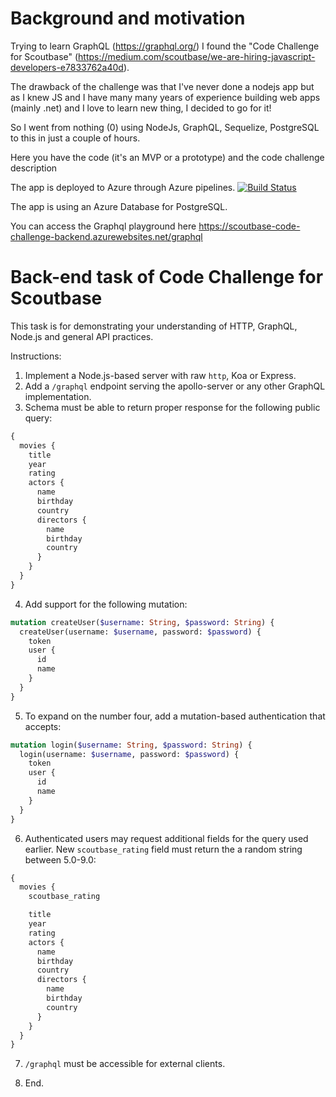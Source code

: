 # Background and motivation
Trying to learn GraphQL (https://graphql.org/) I found the "Code Challenge for Scoutbase" (https://medium.com/scoutbase/we-are-hiring-javascript-developers-e7833762a40d). 
 
The drawback of the challenge was that I've never done a nodejs app but as I knew JS and I have many many years of experience building web apps (mainly .net) and I love to learn new thing, I decided to go for it! 
 
So I went from nothing (0) using NodeJs, GraphQL, Sequelize, PostgreSQL to this in just a couple of hours.
 
Here you have the code (it's an MVP or a prototype) and the code challenge description
 
The app is deployed to Azure through Azure pipelines. [![Build Status](https://dev.azure.com/hernanzaldivar/scoutbase-code-challenge/_apis/build/status/vackup.scoutbase-code-challenge-back-end?branchName=master)](https://dev.azure.com/hernanzaldivar/scoutbase-code-challenge/_build/latest?definitionId=26&branchName=master)

The app is using an Azure Database for PostgreSQL. 

You can access the Graphql playground here https://scoutbase-code-challenge-backend.azurewebsites.net/graphql 

# Back-end task of Code Challenge for Scoutbase

This task is for demonstrating your understanding of HTTP, GraphQL, Node.js and general API practices.

Instructions:

1. Implement a Node.js-based server with raw `http`, Koa or Express.
2. Add a `/graphql` endpoint serving the apollo-server or any other GraphQL implementation.
3. Schema must be able to return proper response for the following public query:

```graphql
{
  movies {
    title
    year
    rating
    actors {
      name
      birthday
      country
      directors {
        name
        birthday
        country
      }
    }
  }
}
```

4. Add support for the following mutation:
```graphql
mutation createUser($username: String, $password: String) {
  createUser(username: $username, password: $password) {
    token
    user {
      id
      name
    }
  }
}
```

5. To expand on the number four, add a mutation-based authentication that accepts:
```graphql
mutation login($username: String, $password: String) {
  login(username: $username, password: $password) {
    token
    user {
      id
      name
    }
  }
}
```

6. Authenticated users may request additional fields for the query used earlier. New `scoutbase_rating` field must return the a random string between 5.0-9.0:

```graphql
{
  movies {
    scoutbase_rating

    title
    year
    rating
    actors {
      name
      birthday
      country
      directors {
        name
        birthday
        country
      }
    }
  }
}
```

7. `/graphql` must be accessible for external clients.

8. End.
